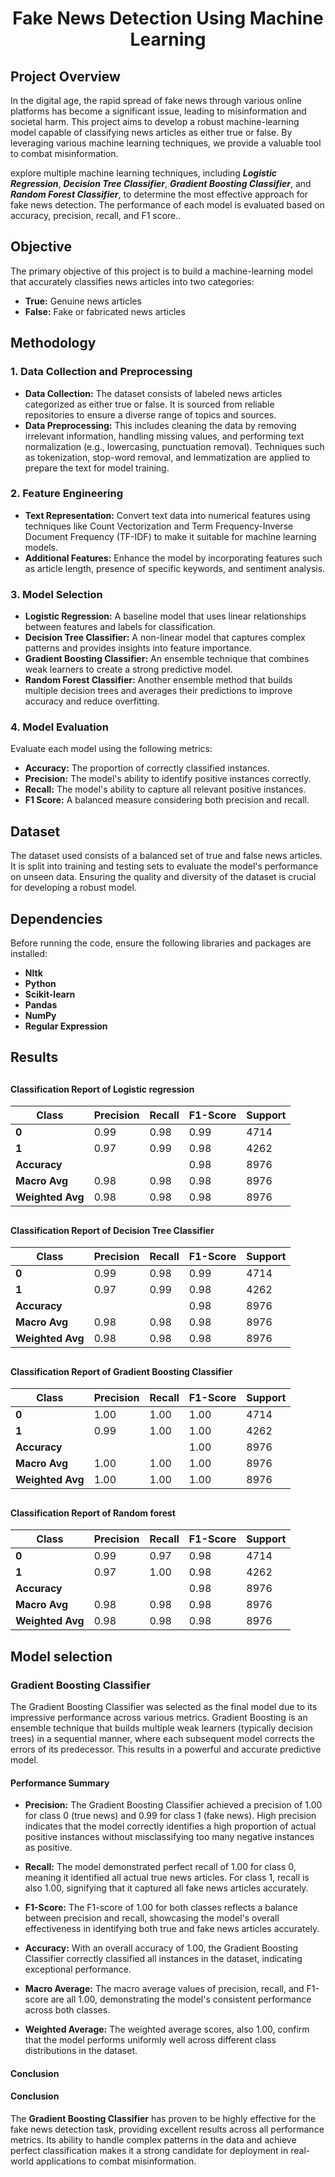 # <h1 align="center">Fake News Detection Using Machine Learning</h1>                                   
   
## <h2>Project Overview</h2>        
In the digital age, the rapid spread of fake news through various online platforms has become a significant issue, leading to misinformation and societal harm. This project aims to develop a robust machine-learning model capable of classifying news articles as either true or false. By leveraging various machine learning techniques, we provide a valuable tool to combat misinformation.

explore multiple machine learning techniques, including <i><b>Logistic Regression</b></i>, <i><b>Decision Tree Classifier</b></i>,  <i><b>Gradient Boosting Classifier</b></i>,  and <i><b>Random Forest Classifier</b></i>, to determine the most effective approach for fake news detection. The performance of each model is evaluated based on accuracy, precision, recall, and F1 score..

## <h2>Objective</h2>
The primary objective of this project is to build a machine-learning model that accurately classifies news articles into two categories:
- **True:** Genuine news articles
- **False:** Fake or fabricated news articles

## <h2>Methodology</h2>

### <h3>1. Data Collection and Preprocessing</h3>
- **Data Collection:** The dataset consists of labeled news articles categorized as either true or false. It is sourced from reliable repositories to ensure a diverse range of topics and sources.
- **Data Preprocessing:** This includes cleaning the data by removing irrelevant information, handling missing values, and performing text normalization (e.g., lowercasing, punctuation removal). Techniques such as tokenization, stop-word removal, and lemmatization are applied to prepare the text for model training.

### <h3>2. Feature Engineering</h3>
- **Text Representation:** Convert text data into numerical features using techniques like Count Vectorization and Term Frequency-Inverse Document Frequency (TF-IDF) to make it suitable for machine learning models.
- **Additional Features:** Enhance the model by incorporating features such as article length, presence of specific keywords, and sentiment analysis.

### <h3>3. Model Selection</h3>
- **Logistic Regression:** A baseline model that uses linear relationships between features and labels for classification.
- **Decision Tree Classifier:** A non-linear model that captures complex patterns and provides insights into feature importance.
- **Gradient Boosting Classifier:** An ensemble technique that combines weak learners to create a strong predictive model.
- **Random Forest Classifier:** Another ensemble method that builds multiple decision trees and averages their predictions to improve accuracy and reduce overfitting.

### <h3>4. Model Evaluation</h3>
Evaluate each model using the following metrics:
- **Accuracy:** The proportion of correctly classified instances.
- **Precision:** The model's ability to identify positive instances correctly.
- **Recall:** The model's ability to capture all relevant positive instances.
- **F1 Score:** A balanced measure considering both precision and recall.

## <h2>Dataset</h2>
The dataset used consists of a balanced set of true and false news articles. It is split into training and testing sets to evaluate the model's performance on unseen data. Ensuring the quality and diversity of the dataset is crucial for developing a robust model.

## <h2>Dependencies</h2>
Before running the code, ensure the following libraries and packages are installed:
- **Nltk**
- **Python**
- **Scikit-learn**
- **Pandas**
- **NumPy**
- **Regular Expression**
## <h2>Results</h2>

## <h4>Classification Report of Logistic regression </h2>

| Class | Precision | Recall | F1-Score | Support |
|-------|-----------|--------|----------|---------|
| **0** | 0.99      | 0.98   | 0.99     | 4714    |
| **1** | 0.97      | 0.99   | 0.98     | 4262    |
| **Accuracy** |           |        | 0.98     | 8976    |
| **Macro Avg** | 0.98      | 0.98   | 0.98     | 8976    |
| **Weighted Avg** | 0.98      | 0.98   | 0.98     | 8976    |


## <h4>Classification Report of Decision Tree Classifier</h4>

| Class | Precision | Recall | F1-Score | Support |
|-------|-----------|--------|----------|---------|
| **0** | 0.99      | 0.98   | 0.99     | 4714    |
| **1** | 0.97      | 0.99   | 0.98     | 4262    |
| **Accuracy** |           |        | 0.98     | 8976    |
| **Macro Avg** | 0.98      | 0.98   | 0.98     | 8976    |
| **Weighted Avg** | 0.98      | 0.98   | 0.98     | 8976    |


## <h4>Classification Report of Gradient Boosting Classifier</h4>

| Class | Precision | Recall | F1-Score | Support |
|-------|-----------|--------|----------|---------|
| **0** | 1.00      | 1.00   | 1.00     | 4714    |
| **1** | 0.99      | 1.00   | 1.00     | 4262    |
| **Accuracy** |           |        | 1.00     | 8976    |
| **Macro Avg** | 1.00      | 1.00   | 1.00     | 8976    |
| **Weighted Avg** | 1.00      | 1.00   | 1.00     | 8976    |


## <h4>Classification Report of Random forest</h4>

| Class | Precision | Recall | F1-Score | Support |
|-------|-----------|--------|----------|---------|
| **0** | 0.99      | 0.97   | 0.98     | 4714    |
| **1** | 0.97      | 1.00   | 0.98     | 4262    |
| **Accuracy** |           |        | 0.98     | 8976    |
| **Macro Avg** | 0.98      | 0.98   | 0.98     | 8976    |
| **Weighted Avg** | 0.98      | 0.98   | 0.98     | 8976    |

## <h2>Model selection </h2>
### <h3>Gradient Boosting Classifier</h3>

The Gradient Boosting Classifier was selected as the final model due to its impressive performance across various metrics. Gradient Boosting is an ensemble technique that builds multiple weak learners (typically decision trees) in a sequential manner, where each subsequent model corrects the errors of its predecessor. This results in a powerful and accurate predictive model.

#### **Performance Summary**

- **Precision:** The Gradient Boosting Classifier achieved a precision of 1.00 for class 0 (true news) and 0.99 for class 1 (fake news). High precision indicates that the model correctly identifies a high proportion of actual positive instances without misclassifying too many negative instances as positive.

- **Recall:** The model demonstrated perfect recall of 1.00 for class 0, meaning it identified all actual true news articles. For class 1, recall is also 1.00, signifying that it captured all fake news articles accurately.

- **F1-Score:** The F1-score of 1.00 for both classes reflects a balance between precision and recall, showcasing the model's overall effectiveness in identifying both true and fake news articles accurately.

- **Accuracy:** With an overall accuracy of 1.00, the Gradient Boosting Classifier correctly classified all instances in the dataset, indicating exceptional performance.

- **Macro Average:** The macro average values of precision, recall, and F1-score are all 1.00, demonstrating the model's consistent performance across both classes.

- **Weighted Average:** The weighted average scores, also 1.00, confirm that the model performs uniformly well across different class distributions in the dataset.

#### **Conclusion**

#### **Conclusion**

The <b>Gradient Boosting Classifier</b> has proven to be highly effective for the fake news detection task, providing excellent results across all performance metrics. Its ability to handle complex patterns in the data and achieve perfect classification makes it a strong candidate for deployment in real-world applications to combat misinformation.

